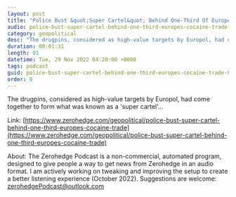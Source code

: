 ```yaml
---
layout: post
title: "Police Bust &quot;Super Cartel&quot; Behind One-Third Of Europe's Cocaine Trade"
audio: police-bust-super-cartel-behind-one-third-europes-cocaine-trade-0
category: geopolitical
desc: "The drugpins, considered as high-value targets by Europol, had come together to form what was known as a 'super cartel'..."
duration: 00:01:31
length: 91
datetime: Tue, 29 Nov 2022 04:20:00 +0000
tags: podcast
guid: police-bust-super-cartel-behind-one-third-europes-cocaine-trade-0
order: 0
---
```

The drugpins, considered as high-value targets by Europol, had come together to form what was known as a 'super cartel'...

Link: [https://www.zerohedge.com/geopolitical/police-bust-super-cartel-behind-one-third-europes-cocaine-trade](https://www.zerohedge.com/geopolitical/police-bust-super-cartel-behind-one-third-europes-cocaine-trade)

About: The Zerohedge Podcast is a non-commercial, automated program, designed to give people a way to get news from Zerohedge in an audio format.  I am actively working on tweaking and improving the setup to create a better listening experience (October 2022).  Suggestions are welcome: [zerohedgePodcast@outlook.com](mailto:zerohedgePodcast@outlook.com)